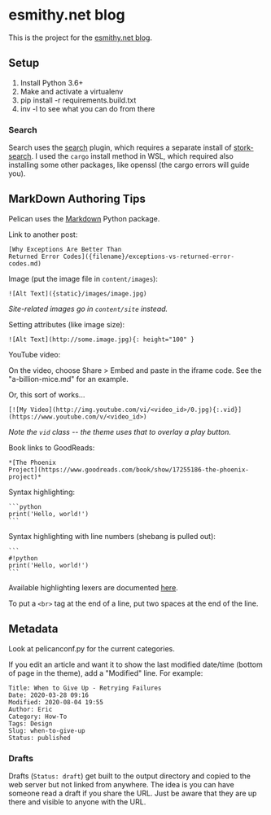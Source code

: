 # esmithy.net blog

This is the project for the [esmithy.net blog](https://esmithy.net).

## Setup

1. Install Python 3.6+
2. Make and activate a virtualenv
3. pip install -r requirements.build.txt
4. inv -l to see what you can do from there

### Search

Search uses the [search](https://github.com/pelican-plugins/search) plugin, which
requires a separate install of [stork-search](https://stork-search.net/docs/install). I
used the `cargo` install method in WSL, which required also installing some other
packages, like openssl (the cargo errors will guide you).

## MarkDown Authoring Tips

Pelican uses the [Markdown](http://pythonhosted.org/Markdown/) Python package.

Link to another post:

    [Why Exceptions Are Better Than
    Returned Error Codes]({filename}/exceptions-vs-returned-error-codes.md)

Image (put the image file in `content/images`):

    ![Alt Text]({static}/images/image.jpg)

*Site-related images go in `content/site` instead.*

Setting attributes (like image size):

    ![Alt Text](http://some.image.jpg){: height="100" }

YouTube video:

On the video, choose Share > Embed and paste in the iframe code. See the
"a-billion-mice.md" for an example.

Or, this sort of works...

    [![My Video](http://img.youtube.com/vi/<video_id>/0.jpg){:.vid}](https://www.youtube.com/v/<video_id>)

*Note the `vid` class -- the theme uses that to overlay a play button.*

Book links to GoodReads:

    *[The Phoenix
    Project](https://www.goodreads.com/book/show/17255186-the-phoenix-project)*

Syntax highlighting:

    ```python
    print('Hello, world!')
    ```

Syntax highlighting with line numbers (shebang is pulled out):

    ```
    #!python
    print('Hello, world!')
    ```

Available highlighting lexers are documented
[here](http://pygments.org/docs/lexers/).

To put a `<br>` tag at the end of a line, put two spaces at the end of the
line.

## Metadata

Look at pelicanconf.py for the current categories.

If you edit an article and want it to show the last modified date/time (bottom
of page in the theme), add a "Modified" line. For example:

```
Title: When to Give Up - Retrying Failures
Date: 2020-03-28 09:16
Modified: 2020-08-04 19:55
Author: Eric
Category: How-To
Tags: Design
Slug: when-to-give-up
Status: published
```

### Drafts

Drafts (`Status: draft`) get built to the output directory and copied to the
web server but not linked from anywhere. The idea is you can have someone read
a draft if you share the URL. Just be aware that they are up there and visible
to anyone with the URL.
